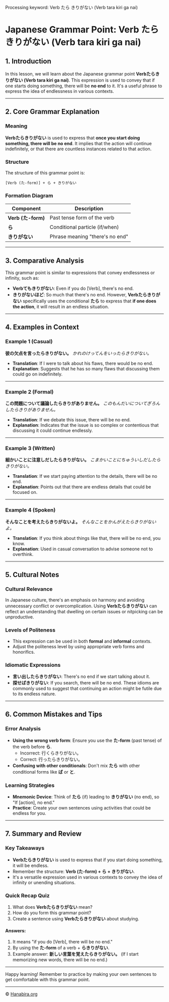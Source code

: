 Processing keyword: Verb たら きりがない (Verb tara kiri ga nai)
# Japanese Grammar Point: Verb たら きりがない (Verb tara kiri ga nai)

## 1. Introduction
In this lesson, we will learn about the Japanese grammar point **Verbたらきりがない (Verb tara kiri ga nai)**. This expression is used to convey that if one starts doing something, there will be **no end** to it. It's a useful phrase to express the idea of endlessness in various contexts.

---
## 2. Core Grammar Explanation
### Meaning
**Verbたらきりがない** is used to express that **once you start doing something, there will be no end**. It implies that the action will continue indefinitely, or that there are countless instances related to that action.
### Structure
The structure of this grammar point is:
```plaintext
[Verb (た-form)] + ら + きりがない
```
### Formation Diagram
| Component               | Description                          |
| ----------------------- | ------------------------------------ |
| **Verb (た-form)**      | Past tense form of the verb          |
| **ら**                  | Conditional particle (if/when)       |
| **きりがない**         | Phrase meaning "there's no end"      |
---
## 3. Comparative Analysis
This grammar point is similar to expressions that convey endlessness or infinity, such as:
- **Verbてもきりがない**: Even if you do [Verb], there's no end.
- **きりがないほど**: So much that there's no end.
However, **Verbたらきりがない** specifically uses the conditional **たら** to express that **if one does the action**, it will result in an endless situation.
---
## 4. Examples in Context
### Example 1 (Casual)
**彼の欠点を言ったらきりがない。**
*かれのけってんをいったらきりがない。*
- **Translation**: If I were to talk about his flaws, there would be no end.
- **Explanation**: Suggests that he has so many flaws that discussing them could go on indefinitely.
---
### Example 2 (Formal)
**この問題について議論したらきりがありません。**
*このもんだいについてぎろんしたらきりがありません。*
- **Translation**: If we debate this issue, there will be no end.
- **Explanation**: Indicates that the issue is so complex or contentious that discussing it could continue endlessly.
---
### Example 3 (Written)
**細かいことに注意しだしたらきりがない。**
*こまかいことにちゅういしだしたらきりがない。*
- **Translation**: If we start paying attention to the details, there will be no end.
- **Explanation**: Points out that there are endless details that could be focused on.
---
### Example 4 (Spoken)
**そんなことを考えたらきりがないよ。**
*そんなことをかんがえたらきりがないよ。*
- **Translation**: If you think about things like that, there will be no end, you know.
- **Explanation**: Used in casual conversation to advise someone not to overthink.
---
## 5. Cultural Notes
### Cultural Relevance
In Japanese culture, there's an emphasis on harmony and avoiding unnecessary conflict or overcomplication. Using **Verbたらきりがない** can reflect an understanding that dwelling on certain issues or nitpicking can be unproductive.
### Levels of Politeness
- This expression can be used in both **formal** and **informal** contexts.
- Adjust the politeness level by using appropriate verb forms and honorifics.
### Idiomatic Expressions
- **言い出したらきりがない**: There's no end if we start talking about it.
- **探せばきりがない**: If you search, there will be no end.
These idioms are commonly used to suggest that continuing an action might be futile due to its endless nature.
---
## 6. Common Mistakes and Tips
### Error Analysis
- **Using the wrong verb form**: Ensure you use the **た-form** (past tense) of the verb before **ら**.
  - Incorrect: 行くらきりがない。
  - Correct: 行ったらきりがない。
- **Confusing with other conditionals**: Don't mix **たら** with other conditional forms like **ば** or **と**.
### Learning Strategies
- **Mnemonic Device**: Think of **たら** (if) leading to **きりがない** (no end), so "If [action], no end."
- **Practice**: Create your own sentences using activities that could be endless for you.
---
## 7. Summary and Review
### Key Takeaways
- **Verbたらきりがない** is used to express that if you start doing something, it will be endless.
- Remember the structure: **Verb (た-form) + ら + きりがない**.
- It's a versatile expression used in various contexts to convey the idea of infinity or unending situations.
### Quick Recap Quiz
1. What does **Verbたらきりがない** mean?
2. How do you form this grammar point?
3. Create a sentence using **Verbたらきりがない** about studying.
#### Answers:
1. It means "if you do [Verb], there will be no end."
2. By using the **た-form** of a verb + **らきりがない**.
3. Example answer: **新しい言葉を覚えたらきりがない。** (If I start memorizing new words, there will be no end.)
---
Happy learning! Remember to practice by making your own sentences to get comfortable with this grammar point.


---

© [Hanabira.org](https://hanabira.org)
